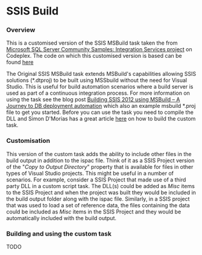 # SSIS Build

### Overview 
This is a customised version of the SSIS MSBuild task taken the from 
[Microsoft SQL Server Community Samples: Integration Services project](https://sqlsrvintegrationsrv.codeplex.com/) on Codeplex. The code on which this customised version is based can be found [here](https://sqlsrvintegrationsrv.codeplex.com/SourceControl/latest#main/SSISMSBuild/Project/DeploymentFileCompilerTask.cs)

The Original SSIS MSBuild task extends MSBuild's capabilities allowing SSIS solutions (*.dtproj) to be built using MSSbuild without the need for Visual Studio. This is useful for build automation scenarios where a build server is used as part of a continuous integration process.  For more information on using the task see the blog post [Building SSIS 2012 using MSBuild – A Journey to DB deployment automation](https://speaksql.wordpress.com/2013/06/07/a-journey-to-db-deployment-automaton-ssis-build-using-msbuild/) which also an example msbuild *.proj file to get you started. Before you can use the task you need to compile the DLL and Simon D'Morias has a great article [here](http://www.sqlstash.com/2015/06/14/building-the-ssis-build-component/) on how to build the custom task. 


### Customisation

This version of the custom task adds the ability to include other files in the build output in addition to the ispac file. Think of it as a SSIS Project version of the "_Copy to Output Directory_" property that is available for files in other types of Visual Studio projects. This might be useful in a number of scenarios. For example, consider a SSIS Project that made use of a third party DLL in a custom script task. The DLL(s) could be added as _Misc_ items to the SSIS Project and when the project was built they would be included in the build output folder along with the ispac file. Similarly, in a SSIS project that was used to load a set of reference data, the files containing the data could be included as _Misc_ items in the SSIS Project and they would be automatically included with the build output.

### Building and using the custom task

TODO
